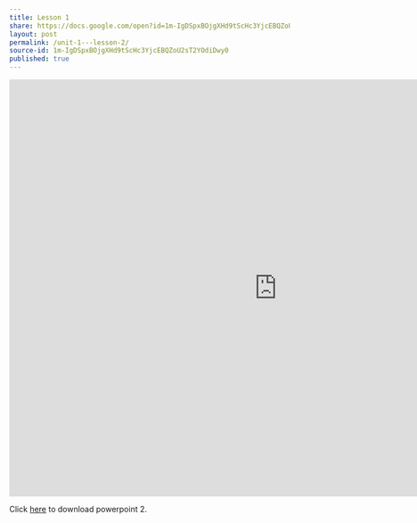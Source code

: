 ```yaml
---
title: Lesson 1
share: https://docs.google.com/open?id=1m-IgDSpxBOjgXHd9tScHc3YjcEBQZoU2sT2YOdiDwy0
layout: post
permalink: /unit-1---lesson-2/
source-id: 1m-IgDSpxBOjgXHd9tScHc3YjcEBQZoU2sT2YOdiDwy0
published: true
---
```


<iframe src="https://docs.google.com/presentation/d/e/2PACX-1vQfLdh6zJ-8JoKgEbv_VmCgdsNQHJ4gnI8mbcO65p9zO9nM24UGAbiQiSK77URwiv5Z5vnxwWPm6CEl/embed?start=false&loop=false&delayms=3000" frameborder="0" width="960" height="749" allowfullscreen="true" mozallowfullscreen="true" webkitallowfullscreen="true"></iframe>


Click <a href="https://docs.google.com/presentation/d/1uC9tkPnJ6IX444WIEKv_hueETKsDCScI_-mCQ0Ck_JE/edit?usp=sharing" target="_blank">here</a> to download powerpoint 2.


